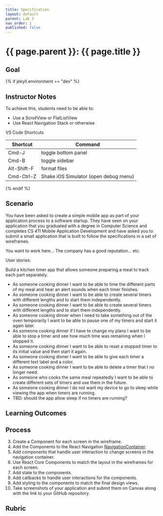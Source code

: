 ```yaml
---
title: Specification
layout: default
parent: Lab 3
nav_order: 1
published: false
---
```


# {{ page.parent }}: {{ page.title }}

## Goal

{% if jekyll.environment == "dev" %}

## Instructor Notes

To achieve this, students need to be able to:

- Use a ScrollView or FlatListView
- Use React Navigation Stack or otherwise

VS Code Shortcuts

| Shortcut      | Command                                               |
| ------------- | ----------------------------------------------------- |
| Cmd-J         | toggle bottom panel                                   |
| Cmd-B         | toggle sidebar                                        |
| Alt-Shift-F   | format files                                          |
| Cmd-Ctrl-Z    | Shake iOS Simulator (open debug menu)                 |


{% endif %}

## Scenario

You have been asked to create a simple mobile app as part of your application
process to a software startup. They have seen on your application that you
graduated with a degree in Computer Science and completes CS 411 Mobile
Application Development and have asked you to submit a small application that is
built to follow the specifications in a set of wireframes.

You want to work here... The company has a good reputation... etc.

User stories:

Build a kitchen timer app that allows someone preparing a meal to track each
part separately.


- As someone cooking dinner I want to be able to time the different parts of my
  meal and hear an alert sounds when each timer finishes.
- As someone cooking dinner I want to be able to create several timers with
  different lengths and to start them independently.
- As someone cooking dinner I want to be able to create several timers with
  different lengths and to start them independently.
- As someone cooking dinner when I need to take something out of the oven
  temporarily I want to be able to pause one of my timers and start it again
    later.
- As someone cooking dinner if I have to change my plans I want to be able to
  stop a timer and see how much time was remaining when I stopped it.
- As someone cooking dinner I want to be able to reset a stopped timer to its
  initial value and then start it again.
- As someone cooking dinner I want to be able to give each timer a different
  text label and a color.
- As someone cooking dinner I want to be able to delete a timer that I no longer
  need.
- As someone who cooks the same meal repeatedly I want to be able to create
  different sets of timers and use them in the future.
- As someone cooking dinner I do not want my device to go to sleep while viewing
  the app when timers are running.
- TBD: should the app allow sleep if no timers are running?
## Learning Outcomes

## Process

3. Create a Component for each screen in the wireframe.
4. Add the Components to the React Navigation
   [NavigationContainer](https://reactnavigation.org/docs/navigation-container).
5. Add components that handle user interaction to change screens in the
   navigation container.
5. Use React Core Components to match the layout in the wireframes for each
   screen.
6. Add state to the components.
7. Add callbacks to handle user interactions for the components.
8. Add styling to the components to match the final design views.
9. Take screenshots of your application and submit them on Canvas along with the
   link to your GitHub repository.


## Rubric


